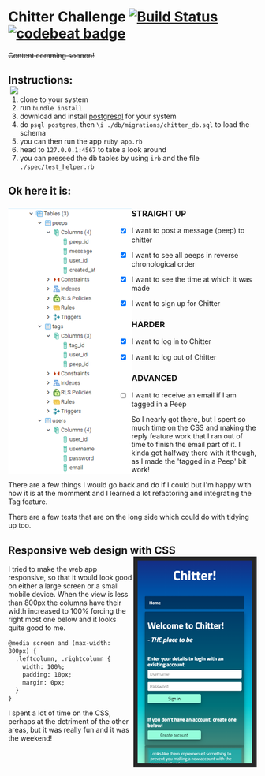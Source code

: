 # Chitter Challenge [![Build Status](https://travis-ci.com/StuBehan/chitter-challenge.svg?branch=master)](https://travis-ci.com/StuBehan/chitter-challenge) [![codebeat badge](https://codebeat.co/badges/cc0ac69e-fe52-41bf-85d4-e9a4f9aa71e0)](https://codebeat.co/projects/github-com-stubehan-chitter-challenge-master)


~~Content comming soooon!~~

## Instructions: <img align="right" width="500" src="./docs/chitter!.gif">

1. clone to your system
2. run `bundle install`
3. download and install [postgresql](https://www.postgresql.org/) for your system
4. do `psql postgres`, then `\i ./db/migrations/chitter_db.sql` to load the schema
5. you can then run the app `ruby app.rb`
6. head to `127.0.0.1:4567` to take a look around
7. you can preseed the db tables by using `irb` and the file `./spec/test_helper.rb`


## Ok here it is:

### STRAIGHT UP <img align="left" width="250" src="./docs/chitter-db-tables.png">

- [X] I want to post a message (peep) to chitter

- [X] I want to see all peeps in reverse chronological order

- [X] I want to see the time at which it was made

- [X] I want to sign up for Chitter

### HARDER

- [X] I want to log in to Chitter

- [X] I want to log out of Chitter

### ADVANCED

- [ ] I want to receive an email if I am tagged in a Peep

So I nearly got there, but I spent so much time on the CSS and making the reply feature work that I ran out of time to finish the email part of it. I kinda got halfway there with it though, as I made the 'tagged in a Peep' bit work!

There are a few things I would go back and do if I could but I'm happy with how it is at the momment and I learned a lot refactoring and integrating the Tag feature. 

There are a few tests that are on the long side which could do with tidying up too.




## Responsive web design with CSS <img align="right" width="250" src="./docs/chitter-mobile.png">

I tried to make the web app responsive, so that it would look good on either a large screen or a small mobile device. When the view is less than 800px the columns have their width increased to 100% forcing the right most one below and it looks quite good to me.

```
@media screen and (max-width: 800px) {
  .leftcolumn, .rightcolumn {   
    width: 100%;
    padding: 10px;
    margin: 0px;
  }
}
```
I spent a lot of time on the CSS, perhaps at the detriment of the other areas, but it was really fun and it was the weekend!